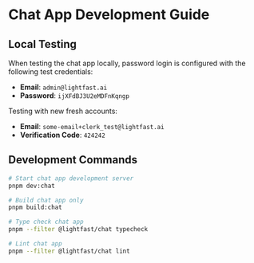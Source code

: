# Chat App Development Guide

## Local Testing

When testing the chat app locally, password login is configured with the following test credentials:

- **Email**: `admin@lightfast.ai`
- **Password**: `ijXFdBJ3U2eMDFnKqngp`

Testing with new fresh accounts:

- **Email**: `some-email+clerk_test@lightfast.ai`
- **Verification Code**: `424242`

## Development Commands

```bash
# Start chat app development server
pnpm dev:chat

# Build chat app only
pnpm build:chat

# Type check chat app
pnpm --filter @lightfast/chat typecheck

# Lint chat app
pnpm --filter @lightfast/chat lint
```